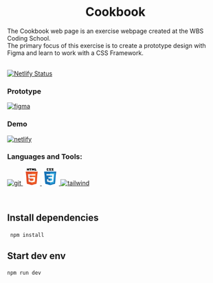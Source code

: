 <h1 align="center">Cookbook</h1>
The Cookbook web page is an exercise webpage created at the WBS Coding School. <br/>
The primary focus of this exercise is to create a prototype design with Figma and learn to work with a CSS Framework. <br /><br />
  
[![Netlify Status](https://api.netlify.com/api/v1/badges/eff67e09-c6b6-42a0-a4bd-1debbeb04a5b/deploy-status)](https://app.netlify.com/sites/cookbook-exercise-wbs/deploys)  

### Prototype
<a href="https://www.figma.com/file/CHHsICnYnlp6ZMBtAk0gdi/Cookbook?node-id=9%3A628" target="_blank" rel="noreferrer">
  <img src="https://www.vectorlogo.zone/logos/figma/figma-icon.svg" alt="figma" width="40" height="40"/>
</a>

### Demo
<a href="https://cookbook-exercise-wbs.netlify.app" target="_blank" rel="noreferrer">
 <img src="https://user-images.githubusercontent.com/101603072/164814719-92ab56e0-d066-45aa-b13a-0ea67152b49f.png" alt="netlify" width="480" height="256"/>
</a>




<h3 align="left">Languages and Tools:</h3>
<p align="left">
 
  <a href="https://git-scm.com/" target="_blank" rel="noreferrer">
    <img src="https://www.vectorlogo.zone/logos/git-scm/git-scm-icon.svg" alt="git" width="40" height="40"/>
  </a>
  <a href="https://www.w3.org/html/" target="_blank" rel="noreferrer"> <img src="https://raw.githubusercontent.com/devicons/devicon/master/icons/html5/html5-original-wordmark.svg" alt="html5" width="40" height="40"/> 
  </a>
    <a href="https://www.w3schools.com/css/" target="_blank" rel="noreferrer"> 
    <img src="https://raw.githubusercontent.com/devicons/devicon/master/icons/css3/css3-original-wordmark.svg" alt="css3" width="40" height="40"/>
  </a>
  <a href="https://tailwindcss.com/" target="_blank" rel="noreferrer"> <img src="https://www.vectorlogo.zone/logos/tailwindcss/tailwindcss-icon.svg" alt="tailwind" width="40" height="40"/> </a> </p>



<br/>

## Install dependencies
``` npm install```
## Start dev env
``` npm run dev ```
